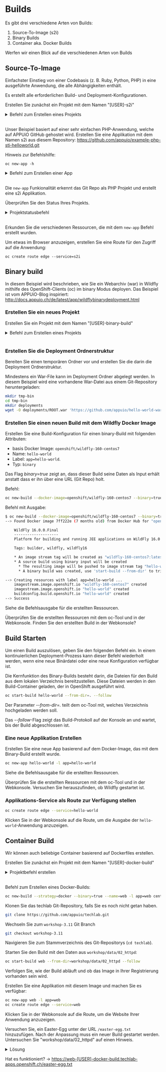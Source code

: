 # Builds

Es gibt drei verschiedene Arten von Builds:

1. Source-To-Image (s2i)
2. Binary Builds
3. Container aka. Docker Builds

Werfen wir einen Blick auf die verschiedenen Arten von Builds

## Source-To-Image

Einfachster Einstieg von einer Codebasis (z. B. Ruby, Python, PHP) in eine ausgeführte Anwendung, die alle Abhängigkeiten enthält.

Es erstellt alle erforderlichen Build- und Deployment-Konfigurationen.

Erstellen Sie zunächst ein Projekt mit dem Namen "[USER]-s2i"
<details><summary>Befehl zum Erstellen eines Projekts</summary>oc new-project [USER]-s2i</details><br/>

Unser Beispiel basiert auf einer sehr einfachen PHP-Anwendung, welche auf APPUiO GitHub gehostet wird.
Erstellen Sie eine Applikation mit dem Namen s2i aus diesem Repository: <https://github.com/appuio/example-php-sti-helloworld.git>

Hinweis zur Befehlshilfe:

    oc new-app -h

<details><summary>Befehl zum Erstellen einer App</summary>oc new-app https://github.com/appuio/example-php-sti-helloworld.git --name=s2i</details><br/>

Die `new-app` Funkionalität erkennt das Git Repo als PHP Projekt und erstellt eine s2i Applikation.

Überprüfen Sie den Status Ihres Projekts.
<details><summary>Projektstatusbefehl</summary>oc status</details><br/>

Erkunden Sie die verschiedenen Ressourcen, die mit dem `new-app` Befehl erstellt wurden.

Um etwas im Browser anzuzeigen, erstellen Sie eine Route für den Zugriff auf die Anwendung:

    oc create route edge --service=s2i

## Binary build

In diesem Beispiel wird beschrieben, wie Sie ein Webarchiv (war) in Wildfly mithilfe des OpenShift-Clients (oc) im binary Modus deployen.
Das Beispiel ist vom APPUiO-Blog inspiriert: <http://docs.appuio.ch/de/latest/app/wildflybinarydeployment.html>

### Erstellen Sie ein neues Projekt

Erstellen Sie ein Projekt mit dem Namen "[USER]-binary-build"
<details><summary>Befehl zum Erstellen eines Projekts</summary>oc new-project [USER]-binary-build</details><br/>

### Erstellen Sie die Deployment Ordnerstruktur

Bereiten Sie einen temporären Ordner vor und erstellen Sie die darin die Deployment Ordnerstruktur.

Mindestens ein War-File kann im Deployment Ordner abgelegt werden. In diesem Beispiel wird eine vorhandene War-Datei aus einem Git-Repository heruntergeladen:

```bash
mkdir tmp-bin
cd tmp-bin
mkdir deployments
wget -O deployments/ROOT.war 'https://github.com/appuio/hello-world-war/blob/master/repo/ch/appuio/hello-world-war/1.0.0/hello-world-war-1.0.0.war?raw=true'
```

### Erstellen Sie einen neuen Build mit dem Wildfly Docker Image

Erstellen Sie eine Build-Konfiguration für einen binary-Build mit folgenden Attributen:

* basis Docker Image: `openshift/wildfly-160-centos7`
* Name: `hello-world`
* Label: `app=hello-world`.
* Typ: `binary`

Das Flag *binary=true* zeigt an, dass dieser Build seine Daten als Input erhält anstatt dass er ihn über eine URL (Git Repo) holt.

Befehl:

```bash
oc new-build --docker-image=openshift/wildfly-160-centos7 --binary=true --name=hello-world -l app=hello-world
```

Befehl mit Ausgabe:

```bash
$ oc new-build --docker-image=openshift/wildfly-160-centos7 --binary=true --name=hello-world -l app=hello-world
--> Found Docker image 7ff222e (7 months old) from Docker Hub for "openshift/wildfly-160-centos7"

    WildFly 16.0.0.Final
    --------------------
    Platform for building and running JEE applications on WildFly 16.0.0.Final

    Tags: builder, wildfly, wildfly16

    * An image stream tag will be created as "wildfly-160-centos7:latest" that will track the source image
    * A source build using binary input will be created
      * The resulting image will be pushed to image stream tag "hello-world:latest"
      * A binary build was created, use 'start-build --from-dir' to trigger a new build

--> Creating resources with label app=hello-world ...
    imagestream.image.openshift.io "wildfly-160-centos7" created
    imagestream.image.openshift.io "hello-world" created
    buildconfig.build.openshift.io "hello-world" created
--> Success
```

Siehe die Befehlsausgabe für die erstellten Ressourcen.

Überprüfen Sie die erstellten Ressourcen mit dem oc-Tool und in der Webkonsole. Finden Sie den erstellten Build in der Webkonsole?

## Build Starten

Um einen Build auszulösen, geben Sie den folgenden Befehl ein. In einem kontinuierlichen Deployment-Prozess kann dieser Befehl wiederholt werden, wenn eine neue Binärdatei oder eine neue Konfiguration verfügbar ist.

Die Kernfunktion des Binary-Builds besteht darin, die Dateien für den Build aus dem lokalen Verzeichnis bereitzustellen.
Diese Dateien werden in den Build-Container geladen, der in OpenShift ausgeführt wird.

```bash
oc start-build hello-world --from-dir=. --follow
```

Der Parameter _--from-dir=._ teilt dem oc-Tool mit, welches Verzeichnis hochgeladen werden soll.

Das _--follow_-Flag zeigt das Build-Protokoll auf der Konsole an und wartet, bis der Build abgeschlossen ist.

### Eine neue Applikation Erstellen

Erstellen Sie eine neue App basierend auf dem Docker-Image, das mit dem Binary-Build erstellt wurde.

```bash
oc new-app hello-world -l app=hello-world
```

Siehe die Befehlsausgabe für die erstellten Ressourcen.

Überprüfen Sie die erstellten Ressourcen mit dem oc-Tool und in der Webkonsole.
Versuchen Sie herauszufinden, ob Wildfly gestartet ist.

### Applikations-Service als Route zur Verfügung stellen

```bash
oc create route edge --service=hello-world
```

Klicken Sie in der Webkonsole auf die Route, um die Ausgabe der `hello-world`-Anwendung anzuzeigen.

## Container Build

Wir können auch beliebige Container basierend auf Dockerfiles erstellen.

Erstellen Sie zunächst ein Projekt mit dem Namen "[USER]-docker-build"
<details><summary>Projektbefehl erstellen</summary>oc new-project [USER]-docker-build</details><br/>

Befehl zum Erstellen eines Docker-Builds:

```bash
oc new-build --strategy=docker --binary=true --name=web -l app=web centos/httpd-24-centos7
```

Klonen Sie das techlab Git-Repository, falls Sie es noch nicht getan haben.

```bash
git clone https://github.com/appuio/techlab.git
```

Wechseln Sie zum `workshop-3.11` Git Branch

```bash
git checkout workshop-3.11
```

Navigieren Sie zum Stammverzeichnis des Git-Repositorys (`cd techlab`).

Starten Sie den Build mit den Daten aus `workshop/data/02_httpd`:

```bash
oc start-build web --from-dir=workshop/data/02_httpd --follow
```

Verfolgen Sie, wie der Build abläuft und ob das Image in Ihrer Registrierung vorhanden sein wird.

Erstellen Sie eine Applikation mit diesem Image und machen Sie es verfügbar:

```bash
oc new-app web -l app=web
oc create route edge --service=web
```

Klicken Sie in der Webkonsole auf die Route, um die Website Ihrer Anwendung anzuzeigen.

Versuchen Sie, ein Easter-Egg unter der URL `/easter-egg.txt` hinzuzufügen. Nach der Anpassung muss ein neuer Build gestartet werden.
Untersuchen Sie "workshop/data/02_httpd" auf einen Hinweis.

<details>
    <summary>Lösung</summary>
    Fügen Sie im Dockerfile einen COPY-befehl hinzu, um die Datei easter-egg.txt nach /var/www/html/ zu kopieren :<br/>
    ...<br/>
    COPY ./easter-egg.txt /var/www/html/<br/>
    ...<br/>
    Starten Sie einen neuen Build.
</details>

Hat es funktioniert? -> <https://web-[USER]-docker-build.techlab-apps.openshift.ch/easter-egg.txt>
